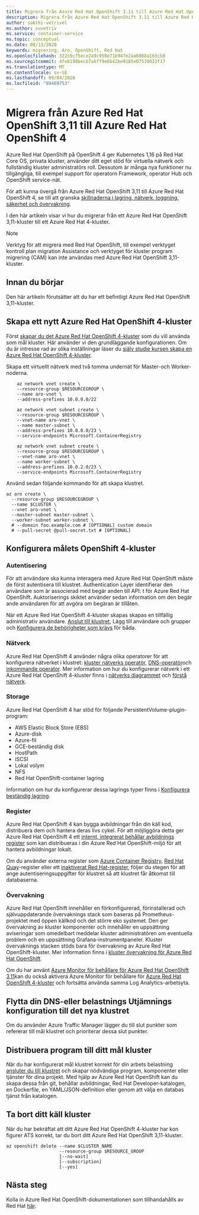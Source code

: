 ```yaml
---
title: Migrera från Azure Red Hat OpenShift 3.11 till Azure Red Hat OpenShift 4
description: Migrera från Azure Red Hat OpenShift 3.11 till Azure Red Hat OpenShift 4
author: sakthi-vetrivel
ms.author: suvetriv
ms.service: container-service
ms.topic: conceptual
ms.date: 08/13/2020
keywords: migrering, Aro, OpenShift, Red Hat
ms.openlocfilehash: 322c0cf5ece2a9c950e71b947e2aa6088a165cb8
ms.sourcegitcommit: 4feb198becb7a6ff9e6b42be9185e07539022f17
ms.translationtype: MT
ms.contentlocale: sv-SE
ms.lasthandoff: 09/04/2020
ms.locfileid: "89469753"
---
```

# <a name="migrate-from-azure-red-hat-openshift-311-to-azure-red-hat-openshift-4"></a>Migrera från Azure Red Hat OpenShift 3,11 till Azure Red Hat OpenShift 4

Azure Red Hat OpenShift på OpenShift 4 ger Kubernetes 1,16 på Red Hat Core OS, privata kluster, använder ditt eget stöd för virtuella nätverk och fullständig kluster administratörs roll. Dessutom är många nya funktioner nu tillgängliga, till exempel support för operatorn Framework, operator Hub och OpenShift service-nät.

För att kunna övergå från Azure Red Hat OpenShift 3,11 till Azure Red Hat OpenShift 4, se till att granska [skillnaderna i lagring, nätverk, loggning, säkerhet och övervakning](https://docs.openshift.com/container-platform/4.4/migration/migrating_3_4/planning-migration-3-to-4.html).

I den här artikeln visar vi hur du migrerar från ett Azure Red Hat OpenShift 3,11-kluster till ett Azure Red Hat 4-kluster.

> [!NOTE]
> Verktyg för att migrera med Red Hat OpenShift, till exempel verktyget kontroll plan migration Assistance och verktyget för kluster program migrering (CAM) kan inte användas med Azure Red Hat OpenShift 3,11-kluster.

## <a name="before-you-begin"></a>Innan du börjar

Den här artikeln förutsätter att du har ett befintligt Azure Red Hat OpenShift 3,11-kluster.

## <a name="create-a-target-azure-red-hat-openshift-4-cluster"></a>Skapa ett nytt Azure Red Hat OpenShift 4-kluster

Först [skapar du det Azure Red Hat OpenShift 4-kluster](tutorial-create-cluster.md) som du vill använda som mål kluster. Här använder vi den grundläggande konfigurationen. Om du är intresse rad av olika inställningar läser du [själv studie kursen skapa en Azure Red Hat OpenShift 4-kluster](tutorial-create-cluster.md).

Skapa ett virtuellt nätverk med två tomma undernät för Master-och Worker-noderna.

```azurecli-interactive
    az network vnet create \
    --resource-group $RESOURCEGROUP \
    --name aro-vnet \
    --address-prefixes 10.0.0.0/22

    az network vnet subnet create \
    --resource-group $RESOURCEGROUP \
    --vnet-name aro-vnet \
    --name master-subnet \
    --address-prefixes 10.0.0.0/23 \
    --service-endpoints Microsoft.ContainerRegistry

    az network vnet subnet create \
    --resource-group $RESOURCEGROUP \
    --vnet-name aro-vnet \
    --name worker-subnet \
    --address-prefixes 10.0.2.0/23 \
    --service-endpoints Microsoft.ContainerRegistry
```

Använd sedan följande kommando för att skapa klustret.

```azurecli-interactive
az aro create \
  --resource-group $RESOURCEGROUP \
  --name $CLUSTER \
  --vnet aro-vnet \
  --master-subnet master-subnet \
  --worker-subnet worker-subnet \
  # --domain foo.example.com # [OPTIONAL] custom domain
  # --pull-secret @pull-secret.txt # [OPTIONAL]
```

## <a name="configure-the-target-openshift-4-cluster"></a>Konfigurera målets OpenShift 4-kluster

### <a name="authentication"></a>Autentisering

För att användare ska kunna interagera med Azure Red Hat OpenShift måste de först autentisera till klustret. Authentication Layer identifierar den användare som är associerad med begär anden till API: t för Azure Red Hat OpenShift. Auktoriserings skiktet använder sedan information om den begär ande användaren för att avgöra om begäran är tillåten.

När ett Azure Red Hat OpenShift 4-kluster skapas skapas en tillfällig administrativ användare. [Anslut till klustret](tutorial-connect-cluster.md), Lägg till användare och grupper och [Konfigurera de behörigheter som krävs](https://docs.openshift.com/aro/4/authentication/understanding-authentication.html) för båda.

### <a name="networking"></a>Nätverk

Azure Red Hat OpenShift 4 använder några olika operatorer för att konfigurera nätverket i klustret: [kluster nätverks operatör](https://docs.openshift.com/aro/4/networking/cluster-network-operator.html#nw-cluster-network-operator_cluster-network-operator), [DNS-operatör](https://docs.openshift.com/aro/4/networking/dns-operator.html)och [inkommande operator](https://docs.openshift.com/aro/4/networking/ingress-operator.html). Mer information om hur du konfigurerar nätverk i ett Azure Red Hat OpenShift 4-kluster finns i [nätverks diagrammet](concepts-networking.md) och [förstå nätverk](https://docs.openshift.com/aro/4/networking/understanding-networking.html).

### <a name="storage"></a>Storage
Azure Red Hat OpenShift 4 har stöd för följande PersistentVolume-plugin-program:

- AWS Elastic Block Store (EBS)
- Azure-disk
- Azure-fil
- GCE-beständig disk
- HostPath
- iSCSI
- Lokal volym
- NFS
- Red Hat OpenShift-container lagring

Information om hur du konfigurerar dessa lagrings typer finns i [Konfigurera beständig lagring](https://access.redhat.com/documentation/azure_red_hat_openshift/4/html/storage/configuring-persistent-storage).

### <a name="registry"></a>Register

Azure Red Hat OpenShift 4 kan bygga avbildningar från din käll kod, distribuera dem och hantera deras livs cykel. För att möjliggöra detta ger Azure Red Hat OpenShift 4 ett [internt, integrerat behållar avbildnings register](https://docs.openshift.com/aro/4/registry/registry-options.html) som kan distribueras i din Azure Red Hat OpenShift-miljö för att hantera avbildningar lokalt.

Om du använder externa register som [Azure Container Registry](../container-registry/index.yml), [Red Hat Quay](https://docs.openshift.com/aro/4/registry/registry-options.html#registry-quay-overview_registry-options)-register eller ett [inaktiverat Red Hat-register](https://docs.openshift.com/aro/4/registry/registry-options.html#registry-authentication-enabled-registry-overview_registry-options), följer du stegen för att ange autentiseringsuppgifter för klustret så att klustret får åtkomst till databaserna.

### <a name="monitoring"></a>Övervakning

Azure Red Hat OpenShift innehåller en förkonfigurerad, förinstallerad och självuppdaterande övervaknings stack som baseras på Prometheus-projektet med öppen källkod och det större eko systemet. Den ger övervakning av kluster komponenter och innehåller en uppsättning aviseringar som omedelbart meddelar kluster administratören om eventuella problem och en uppsättning Grafana-instrumentpaneler. Kluster övervaknings stacken stöds bara för övervakning av Azure Red Hat OpenShift-kluster. Mer information finns i [kluster övervakning för Azure Red Hat OpenShift](https://docs.openshift.com/aro/4/monitoring/cluster_monitoring/about-cluster-monitoring.html).

Om du har använt [Azure Monitor för behållare för Azure Red Hat OpenShift 3,11](../azure-monitor/insights/container-insights-azure-redhat-setup.md)kan du också aktivera Azure Monitor för behållare för [Azure Red Hat OpenShift 4-kluster](../azure-monitor/insights/container-insights-azure-redhat4-setup.md) och fortsätta använda samma Log Analytics-arbetsyta.

## <a name="move-your-dns-or-load-balancer-configuration-to-the-new-cluster"></a>Flytta din DNS-eller belastnings Utjämnings konfiguration till det nya klustret

Om du använder Azure Traffic Manager lägger du till slut punkter som refererar till mål klustret och prioriterar dessa slut punkter.

## <a name="deploy-application-to-your-target-cluster"></a>Distribuera program till ditt mål kluster

När du har konfigurerat mål klustret korrekt för din arbets belastning [ansluter du till klustret](tutorial-connect-cluster.md) och skapar nödvändiga program, komponenter eller tjänster för dina projekt. Med hjälp av Azure Red Hat OpenShift kan du skapa dessa från git, behållar avbildningar, Red Hat Developer-katalogen, en Dockerfile, en YAML/JSON-definition eller genom att välja en databas tjänst från katalogen.

## <a name="delete-your-source-cluster"></a>Ta bort ditt käll kluster
När du har bekräftat att ditt Azure Red Hat OpenShift 4-kluster har kon figurer ATS korrekt, tar du bort ditt Azure Red Hat OpenShift 3,11-kluster.

```
az openshift delete --name $CLUSTER_NAME
                    --resource-group $RESOURCE_GROUP
                    [--no-wait]
                    [--subscription]
                    [--yes]
```
## <a name="next-steps"></a>Nästa steg
Kolla in Azure Red Hat OpenShift-dokumentationen som tillhandahålls av Red Hat [här](https://docs.openshift.com/aro/4/welcome/index.html).